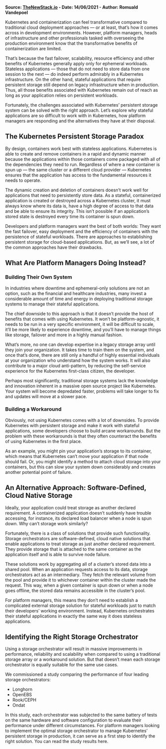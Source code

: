 **Source: [TheNewStack.io](https://thenewstack.io/how-to-solve-kubernetes-persistent-storage-challenges/) - Date: 14/06/2021 - Author: Romuald Vandepoel**

Kubernetes and containerization can feel transformative compared to traditional cloud deployment approaches — or at least, that’s how it comes across in development environments. However, platform managers, heads of infrastructure and other professionals tasked with overseeing the production environment know that the transformative benefits of containerization are limited.

That’s because the fast failover, scalability, resource efficiency and other benefits of Kubernetes generally apply only for ephemeral workloads. Stateless applications — those that do not need to store data from one session to the next — do indeed perform admirably in a Kubernetes infrastructure. On the other hand, stateful applications that require persistent storage still depend on legacy infrastructure when in production. Thus, all those benefits associated with Kubernetes remain out of reach as long as your application relies on persistent workloads.

Fortunately, the challenges associated with Kubernetes’ persistent storage system can be solved with the right approach. Let’s explore why stateful applications are so difficult to work with in Kubernetes, how platform managers are responding and the alternatives they have at their disposal.

## The Kubernetes Persistent Storage Paradox
By design, containers work best with stateless applications. Kubernetes is able to create and remove containers in a rapid and dynamic manner because the applications within those containers come packaged with all of the dependencies they need to run. Regardless of where a new container is spun up — the same cluster or a different cloud provider — Kubernetes ensures that the application has access to the fundamental resources it needs to operate.

The dynamic creation and deletion of containers doesn’t work well for applications that need to persistently store data. As a stateful, containerized application is created or destroyed across a Kubernetes cluster, it must always know where its data is, have a high degree of access to that data and be able to ensure its integrity. This isn’t possible if an application’s stored state is destroyed every time its container is spun down.

Developers and platform managers want the best of both worlds: They want the fast failover, easy deployment and the efficiency of containers with the persistence of stateful workloads. There are approaches to establishing persistent storage for cloud-based applications. But, as we’ll see, a lot of the common approaches have their drawbacks.

## What Are Platform Managers Doing Instead?
### Building Their Own System
In industries where downtime and ephemeral-only solutions are not an option, such as the financial and healthcare industries, many invest a considerable amount of time and energy in deploying traditional storage systems to manage their stateful applications.

The chief downside to this approach is that it doesn’t provide the host of benefits that comes with using Kubernetes. It won’t be platform-agnostic, it needs to be run in a very specific environment, it will be difficult to scale, it’ll be more likely to experience downtime, and you’ll have to manage things like storage, failover and more in a highly manual fashion.

What’s more, no one can develop expertise in a legacy storage array until they join your organization. It takes time to train them on the system, and once that’s done, there are still only a handful of highly essential individuals at your organization who understand how the system works. It will also contribute to a major cloud anti-pattern, by reducing the self-service experience for the Kubernetes first-class citizen, the developer.

Perhaps most significantly, traditional storage systems lack the knowledge and innovation inherent in a massive open source project like Kubernetes. Your system will become depredated faster, problems will take longer to fix and updates will move at a slower pace.

### Building a Workaround
Obviously, not using Kubernetes comes with a lot of downsides. To provide Kubernetes with persistent storage and make it work with stateful applications, some developers choose to build arcane workarounds. But the problem with these workarounds is that they often counteract the benefits of using Kubernetes in the first place.

As an example, you might pin your application’s storage to its container, which means that Kubernetes can’t move your application if that node should fail. Or, you might identify a method to attach cloud storage into your containers, but this can slow your system down considerably and creates another potential point of failure.

## An Alternative Approach: Software-Defined, Cloud Native Storage
Ideally, your application could treat storage as another declared requirement. A containerized application doesn’t suddenly have trouble accessing, for instance, its declared load balancer when a node is spun down. Why can’t storage work similarly?

Fortunately, there is a class of solutions that provide such functionality. Storage orchestrators are software-defined, cloud native solutions that enable applications to treat storage as just another declared requirement. They provide storage that is attached to the same container as the application itself and is able to survive node failure.

These solutions work by aggregating all of a cluster’s stored data into a shared pool. When an application requests access to its data, storage orchestrators act as an intermediary. They fetch the relevant volume from the pool and provide it to whichever container within the cluster made the request. This way, when a given container is spun down or when a node goes offline, the stored data remains accessible in the cluster’s pool.

For platform managers, this means they don’t need to establish a complicated external storage solution for stateful workloads just to match their developers’ working environment. Instead, Kubernetes orchestrates their stateful applications in exactly the same way it does stateless applications.

## Identifying the Right Storage Orchestrator
Using a storage orchestrator will result in massive improvements in performance, reliability and scalability when compared to using a traditional storage array or a workaround solution. But that doesn’t mean each storage orchestrator is equally suitable for the same use cases.

We commissioned a study comparing the performance of four leading storage orchestrators:

* Longhorn
* OpenEBS
* Rook/CEPH
* Ondat

In this study, each orchestrator was subjected to the same battery of tests on the same hardware and software configuration to evaluate their performance under different circumstances. For platform managers looking to implement the optimal storage orchestrator to manage Kubernetes’ persistent storage in production, it can serve as a first step to identify the right solution. You can read the study results here.

